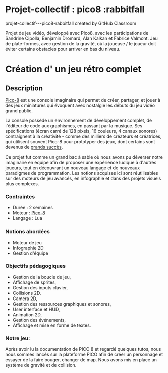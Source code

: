# Projet-collectif : pico8 :rabbitfall
projet-collectif---pico8-rabbitfall created by GitHub Classroom

Projet de jeu vidéo, développé avec Pico8, avec les participations de Sandrine Cipolla, Benjamin Dromard, Alan Kalkan et Fabrice Valmont.
Jeu de plate-formes, avec gestion de la gravité, où la joueuse / le joueur doit éviter certains obstacles pour arriver en bas du niveau.

# Création d' un jeu rétro complet

## Description

[Pico-8](https://www.lexaloffle.com/pico-8.php) est une console imaginaire qui permet de créer, partager, et jouer à des jeux miniatures qui évoquent avec nostalgie les débuts du jeu vidéo grand public.

La console possède un environnement de développement complet, de l'éditeur de code aux graphismes, en passant par la musique. Ses spécifications (écran carré de 128 pixels, 16 couleurs, 4 canaux sonores) contraignent à la créativité - comme des milliers de créateurs et créatrices, qui utilisent souvent Pico-8 pour prototyper des jeux, dont certains sont devenus de [grands succès](https://www.youtube.com/watch?v=tkX63L7EW6s).

Ce projet fut comme un grand bac à sable où nous avons pu déverser notre imaginaire en équipe afin de proposer une expérience ludique à d'autres joueurs, tout en découvrant un nouveau langage et de nouveaux paradigmes de programmation. Les notions acquises ici sont réutilisables sur des moteurs de jeu avancés, en infographie et dans des projets visuels plus complexes.

### Contraintes

- Durée : 2 semaines
- Moteur : [Pico-8](https://www.lexaloffle.com/pico-8.php)
- Langage : Lua

### Notions abordées

- Moteur de jeu
- Infographie 2D
- Gestion d'équipe

### Objectifs pédagogiques

- Gestion de la boucle de jeu,
- Affichage de sprites,
- Gestion des inputs clavier,
- Collisions 2D.
- Camera 2D,
- Gestion des ressources graphiques et sonores,
- User interface et HUD,
- Animation 2D,
- Gestion des événements,
- Affichage et mise en forme de textes.

### Notre jeu:
Après avoir lu la documentation de PICO 8 et regardé quelques tutos, nous nous sommes lancés sur la plateforme PICO afin de créer un personnage et essayer de la faire bouger, changer de map. Nous avons mis en place un système de gravité et de collision. 
